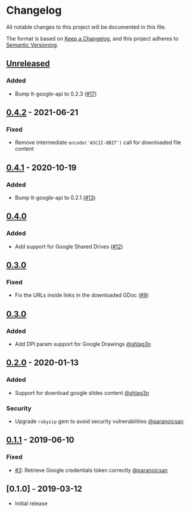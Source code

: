 # Changelog
All notable changes to this project will be documented in this file.

The format is based on [Keep a Changelog](https://keepachangelog.com/en/1.0.0/),
and this project adheres to [Semantic Versioning](https://semver.org/spec/v2.0.0.html).

## [Unreleased](https://github.com/learningtapestry/lcms-engine/compare/v0.4.2...HEAD)

### Added

- Bump lt-google-api to 0.2.3 ([#17](https://github.com/learningtapestry/lt-lcms/pull/17))

## [0.4.2](https://github.com/learningtapestry/lt-lcms/compare/v0.4.1...v0.4.2) - 2021-06-21

### Fixed

- Remove intermediate `encode('ASCII-8BIT')` call for downloaded file content

## [0.4.1](https://github.com/learningtapestry/lt-lcms/compare/v0.4.0...v0.4.1) - 2020-10-19

### Added

- Bump lt-google-api to 0.2.1 ([#13](https://github.com/learningtapestry/lt-lcms/pull/13))

## [0.4.0](https://github.com/learningtapestry/lt-lcms/compare/v0.3.1...v0.4.0)

### Added

- Add support for Google Shared Drives ([#12](https://github.com/learningtapestry/lt-lcms/pull/12))

## [0.3.0](https://github.com/learningtapestry/lt-lcms/compare/v0.3.0...v0.3.1)

### Fixed
- Fix the URLs inside links in the downloaded GDoc ([#9](https://github.com/learningtapestry/lt-lcms/pull/9))

## [0.3.0](https://github.com/learningtapestry/lt-lcms/compare/v0.2.0...v0.3.0)

### Added
- Add DPI param support for Google Drawings [@shlag3n](https://github.com/shlag3n)

## [0.2.0](https://github.com/learningtapestry/lt-lcms/compare/v0.1.1...v0.2.0) - 2020-01-13

### Added

- Support for download google slides content [@shlag3n](https://github.com/shlag3n)

### Security

- Upgrade `rubyzip` gem to avoid security vulnerabilities [@paranoicsan](https://github.com/paranoicsan)

## [0.1.1](https://github.com/learningtapestry/lt-lcms/compare/v0.1.0...v0.1.1) - 2019-06-10

### Fixed

- [#3](https://github.com/learningtapestry/lt-lcms/issues/3): Retrieve Google credentials token correctly [@paranoicsan](https://github.com/paranoicsan)

## [0.1.0] - 2019-03-12

- Initial release
